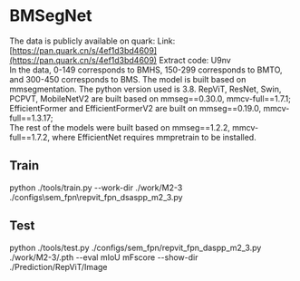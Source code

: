 BMSegNet
===
The data is publicly available on quark: Link: [https://pan.quark.cn/s/4ef1d3bd4609](https://pan.quark.cn/s/4ef1d3bd4609) Extract code: U9nv<br>
In the data, 0-149 corresponds to BMHS, 150-299 corresponds to BMTO, and 300-450 corresponds to BMS.
The model is built based on mmsegmentation. The python version used is 3.8. RepViT, ResNet, Swin, PCPVT, MobileNetV2 are built based on mmseg==0.30.0, mmcv-full==1.7.1;<br>
EfficientFormer and EfficientFormerV2 are built on mmseg==0.19.0, mmcv-full==1.3.17;<br>
The rest of the models were built based on mmseg==1.2.2, mmcv-full==1.7.2, where EfficientNet requires mmpretrain to be installed.<br>

Train
-------
python ./tools/train.py --work-dir ./work/M2-3 ./configs\sem_fpn\repvit_fpn_dsaspp_m2_3.py

Test
-------
python ./tools/test.py ./configs/sem_fpn/repvit_fpn_daspp_m2_3.py ./work/M2-3/.pth --eval mIoU mFscore --show-dir ./Prediction/RepViT/Image
